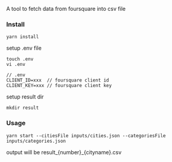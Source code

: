 A tool to fetch data from foursquare into csv file

### Install

```
yarn install
```

setup .env file

```
touch .env
vi .env

// .env
CLIENT_ID=xxx  // foursquare client id
CLIENT_KEY=xxx // foursquare client key 
```

setup result dir

```
mkdir result
```

### Usage

```
yarn start --citiesFile inputs/cities.json --categoriesFile inputs/categories.json 
```

output will be result_{number}_{cityname}.csv